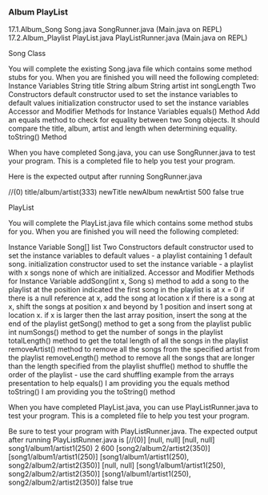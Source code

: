### Album PlayList

17.1.Album_Song
Song.java
SongRunner.java (Main.java on REPL)
17.2.Album_Playlist
PlayList.java
PlayListRunner.java (Main.java on REPL)



Song Class

You will complete the existing Song.java file which contains some method stubs for you. When you are finished you will need the following completed:
Instance Variables
String title
String album
String artist
int songLength
Two Constructors
default constructor used to set the instance variables to default values
initialization constructor used to set the instance variables
Accessor and Modifier Methods for Instance Variables
equals() Method
Add an equals method to check for equality between two Song objects. It should compare the title, album, artist and length when determining equality.
toString() Method

When you have completed Song.java, you can use SongRunner.java to test your program. This is a completed file to help you test your program.  

Here is the expected output after running SongRunner.java

//(0)
title/album/artist(333)
newTitle
newAlbum
newArtist
500
false
true




PlayList

You will complete the PlayList.java file which contains some method stubs for you. When you are finished you will need the following completed:

Instance Variable
Song[] list
Two Constructors
default constructor used to set the instance variables to default values - a playlist containing 1 default song.
initialization constructor used to set the instance variable - a playlist with x songs none of which are initialized.
Accessor and Modifier Methods for Instance Variable
addSong(int x, Song s)
method to add a song to the playlist at the position indicated 
the first song in the playlist is at x = 0
if there is a null reference at x, add the song at location x
if there is a song at x, shift the songs at position x and beyond by 1 position and insert song at location x.
if x is larger then the last array position, insert the song at the end of the playlist
getSong()
method to get a song from the playlist
public int numSongs()
method to get the number of songs in the playlist
totalLength()
method to get the total length of all the songs in the playlist
removeArtist()
method to remove all the songs from the specified artist from the playlist
removeLength()
method to remove all the songs that are longer than the length specified from the playlist
shuffle()
method to shuffle the order of the playlist - use the card shuffling example from the arrays presentation to help
equals()
I am providing you the equals method
toString()
I am providing you the toString() method

When you have completed PlayList.java, you can use PlayListRunner.java to test your program. This is a completed file to help you test your program. 

Be sure to test your program with PlayListRunner.java. The expected output after running PlayListRunner.java is 
[//(0)]
[null, null]
[null, null]
song1/album1/artist1(250)
2
600
[song2/album2/artist2(350)]
[song1/album1/artist1(250)]
[song1/album1/artist1(250), song2/album2/artist2(350)]
[null, null]
[song1/album1/artist1(250), song2/album2/artist2(350)]
[song1/album1/artist1(250), song2/album2/artist2(350)]
false
true
